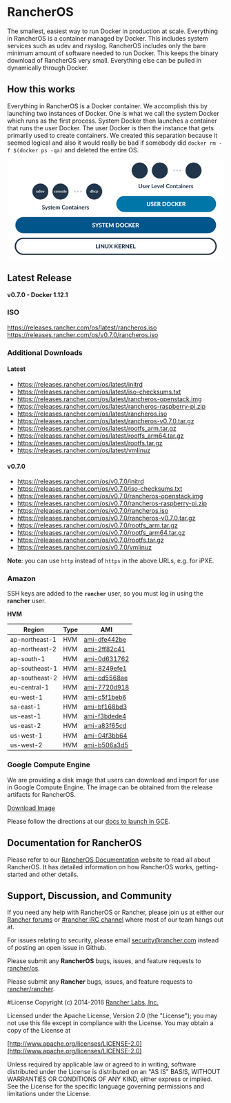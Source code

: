 # RancherOS

The smallest, easiest way to run Docker in production at scale.  Everything in RancherOS is a container managed by Docker.  This includes system services such as udev and rsyslog.  RancherOS includes only the bare minimum amount of software needed to run Docker.  This keeps the binary download of RancherOS very small.  Everything else can be pulled in dynamically through Docker.

## How this works

Everything in RancherOS is a Docker container.  We accomplish this by launching two instances of
Docker.  One is what we call the system Docker which runs as the first process.  System Docker then launches
a container that runs the user Docker.  The user Docker is then the instance that gets primarily
used to create containers.  We created this separation because it seemed logical and also
it would really be bad if somebody did `docker rm -f $(docker ps -qa)` and deleted the entire OS.

![How it works](docs/rancheros.png "How it works")

## Latest Release

**v0.7.0 - Docker 1.12.1**

### ISO

https://releases.rancher.com/os/latest/rancheros.iso  
https://releases.rancher.com/os/v0.7.0/rancheros.iso  

### Additional Downloads

#### Latest

* https://releases.rancher.com/os/latest/initrd
* https://releases.rancher.com/os/latest/iso-checksums.txt
* https://releases.rancher.com/os/latest/rancheros-openstack.img
* https://releases.rancher.com/os/latest/rancheros-raspberry-pi.zip
* https://releases.rancher.com/os/latest/rancheros.iso
* https://releases.rancher.com/os/latest/rancheros-v0.7.0.tar.gz
* https://releases.rancher.com/os/latest/rootfs_arm.tar.gz
* https://releases.rancher.com/os/latest/rootfs_arm64.tar.gz
* https://releases.rancher.com/os/latest/rootfs.tar.gz
* https://releases.rancher.com/os/latest/vmlinuz

#### v0.7.0

* https://releases.rancher.com/os/v0.7.0/initrd
* https://releases.rancher.com/os/v0.7.0/iso-checksums.txt
* https://releases.rancher.com/os/v0.7.0/rancheros-openstack.img
* https://releases.rancher.com/os/v0.7.0/rancheros-raspberry-pi.zip
* https://releases.rancher.com/os/v0.7.0/rancheros.iso
* https://releases.rancher.com/os/v0.7.0/rancheros-v0.7.0.tar.gz
* https://releases.rancher.com/os/v0.7.0/rootfs_arm.tar.gz
* https://releases.rancher.com/os/v0.7.0/rootfs_arm64.tar.gz
* https://releases.rancher.com/os/v0.7.0/rootfs.tar.gz
* https://releases.rancher.com/os/v0.7.0/vmlinuz


**Note**: you can use `http` instead of `https` in the above URLs, e.g. for iPXE.  

### Amazon

SSH keys are added to the **`rancher`** user, so you must log in using the **rancher** user.

**HVM**

Region | Type | AMI |
-------|------|------
ap-northeast-1 | HVM |  [ami-dfe442be](https://console.aws.amazon.com/ec2/home?region=ap-northeast-1#launchInstanceWizard:ami=ami-dfe442be)
ap-northeast-2 | HVM |  [ami-2ff82c41](https://console.aws.amazon.com/ec2/home?region=ap-northeast-2#launchInstanceWizard:ami=ami-2ff82c41)
ap-south-1 | HVM |  [ami-0d631762](https://console.aws.amazon.com/ec2/home?region=ap-south-1#launchInstanceWizard:ami=ami-0d631762)
ap-southeast-1 | HVM |  [ami-8249efe1](https://console.aws.amazon.com/ec2/home?region=ap-southeast-1#launchInstanceWizard:ami=ami-8249efe1)
ap-southeast-2 | HVM |  [ami-cd5568ae](https://console.aws.amazon.com/ec2/home?region=ap-southeast-2#launchInstanceWizard:ami=ami-cd5568ae)
eu-central-1 | HVM |  [ami-7720d918](https://console.aws.amazon.com/ec2/home?region=eu-central-1#launchInstanceWizard:ami=ami-7720d918)
eu-west-1 | HVM |  [ami-c5f1beb6](https://console.aws.amazon.com/ec2/home?region=eu-west-1#launchInstanceWizard:ami=ami-c5f1beb6)
sa-east-1 | HVM |  [ami-bf168bd3](https://console.aws.amazon.com/ec2/home?region=sa-east-1#launchInstanceWizard:ami=ami-bf168bd3)
us-east-1 | HVM |  [ami-f3bdede4](https://console.aws.amazon.com/ec2/home?region=us-east-1#launchInstanceWizard:ami=ami-f3bdede4)
us-east-2 | HVM |  [ami-a83f65cd](https://console.aws.amazon.com/ec2/home?region=us-east-1#launchInstanceWizard:ami=ami-a83f65cd)
us-west-1 | HVM |  [ami-04f3bb64](https://console.aws.amazon.com/ec2/home?region=us-west-1#launchInstanceWizard:ami=ami-04f3bb64)
us-west-2 | HVM |  [ami-b506a3d5](https://console.aws.amazon.com/ec2/home?region=us-west-2#launchInstanceWizard:ami=ami-b506a3d5)

### Google Compute Engine

We are providing a disk image that users can download and import for use in Google Compute Engine. The image can be obtained from the release artifacts for RancherOS.

[Download Image](https://github.com/rancher/os/releases/download/v0.6.1/rancheros-v0.6.1.tar.gz)

Please follow the directions at our [docs to launch in GCE](http://docs.rancher.com/os/running-rancheros/cloud/gce/).

## Documentation for RancherOS

Please refer to our [RancherOS Documentation](http://docs.rancher.com/os/) website to read all about RancherOS. It has detailed information on how RancherOS works, getting-started and other details.

## Support, Discussion, and Community
If you need any help with RancherOS or Rancher, please join us at either our [Rancher forums](http://forums.rancher.com) or [#rancher IRC channel](http://webchat.freenode.net/?channels=rancher) where most of our team hangs out at.

For issues relating to security, please email security@rancher.com instead of posting an open issue in Github.

Please submit any **RancherOS** bugs, issues, and feature requests to [rancher/os](//github.com/rancher/os/issues).

Please submit any **Rancher** bugs, issues, and feature requests to [rancher/rancher](//github.com/rancher/rancher/issues).

#License
Copyright (c) 2014-2016 [Rancher Labs, Inc.](http://rancher.com)

Licensed under the Apache License, Version 2.0 (the "License");
you may not use this file except in compliance with the License.
You may obtain a copy of the License at

[http://www.apache.org/licenses/LICENSE-2.0](http://www.apache.org/licenses/LICENSE-2.0)

Unless required by applicable law or agreed to in writing, software
distributed under the License is distributed on an "AS IS" BASIS,
WITHOUT WARRANTIES OR CONDITIONS OF ANY KIND, either express or implied.
See the License for the specific language governing permissions and
limitations under the License.
